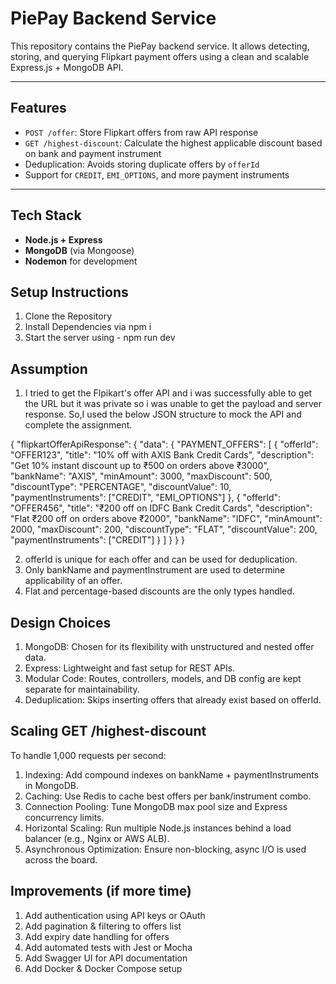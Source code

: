# PiePay Backend Service

This repository contains the PiePay backend service. It allows detecting, storing, and querying Flipkart payment offers using a clean and scalable Express.js + MongoDB API.

---

## Features

-  `POST /offer`: Store Flipkart offers from raw API response
-  `GET /highest-discount`: Calculate the highest applicable discount based on bank and payment instrument
-   Deduplication: Avoids storing duplicate offers by `offerId`
-   Support for `CREDIT`, `EMI_OPTIONS`, and more payment instruments

---

## Tech Stack

- **Node.js + Express**
- **MongoDB** (via Mongoose)
- **Nodemon** for development


## Setup Instructions

1. Clone the Repository
2. Install Dependencies via npm i
3. Start the server using - npm run dev

## Assumption

1. I tried to get the Flpikart's offer API and i was successfully able to get the URL but it was private so i was unable to get the payload and server response.
So,I used the below JSON structure to mock the API and complete the assignment.

{
  "flipkartOfferApiResponse": {
    "data": {
      "PAYMENT_OFFERS": [
        {
          "offerId": "OFFER123",
          "title": "10% off with AXIS Bank Credit Cards",
          "description": "Get 10% instant discount up to ₹500 on orders above ₹3000",
          "bankName": "AXIS",
          "minAmount": 3000,
          "maxDiscount": 500,
          "discountType": "PERCENTAGE",
          "discountValue": 10,
          "paymentInstruments": ["CREDIT", "EMI_OPTIONS"]
        },
        {
          "offerId": "OFFER456",
          "title": "₹200 off on IDFC Bank Credit Cards",
          "description": "Flat ₹200 off on orders above ₹2000",
          "bankName": "IDFC",
          "minAmount": 2000,
          "maxDiscount": 200,
          "discountType": "FLAT",
          "discountValue": 200,
          "paymentInstruments": ["CREDIT"]
        }
      ]
    }
  }
}

2. offerId is unique for each offer and can be used for deduplication.
3. Only bankName and paymentInstrument are used to determine applicability of an offer.
4. Flat and percentage-based discounts are the only types handled.


## Design Choices
1. MongoDB: Chosen for its flexibility with unstructured and nested offer data.
2. Express: Lightweight and fast setup for REST APIs.
3. Modular Code: Routes, controllers, models, and DB config are kept separate for maintainability.
4. Deduplication: Skips inserting offers that already exist based on offerId.

## Scaling GET /highest-discount
To handle 1,000 requests per second:
1. Indexing: Add compound indexes on bankName + paymentInstruments in MongoDB.
2. Caching: Use Redis to cache best offers per bank/instrument combo.
3. Connection Pooling: Tune MongoDB max pool size and Express concurrency limits.
4. Horizontal Scaling: Run multiple Node.js instances behind a load balancer (e.g., Nginx or AWS ALB).
5. Asynchronous Optimization: Ensure non-blocking, async I/O is used across the board.

## Improvements (if more time)
1. Add authentication using API keys or OAuth
2. Add pagination & filtering to offers list
3. Add expiry date handling for offers
4. Add automated tests with Jest or Mocha
5. Add Swagger UI for API documentation
6. Add Docker & Docker Compose setup
